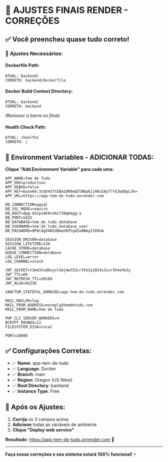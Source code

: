 # 🎯 AJUSTES FINAIS RENDER - CORREÇÕES

## ✅ Você preencheu quase tudo correto!

### 🔧 **Ajustes Necessários:**

#### **Dockerfile Path:**
```
ATUAL: backend/
CORRETO: backend/Dockerfile
```

#### **Docker Build Context Directory:**
```
ATUAL: backend/
CORRETO: backend
```
*(Remover a barra no final)*

#### **Health Check Path:**
```
ATUAL: /healthz
CORRETO: /
```

## 🔧 **Environment Variables - ADICIONAR TODAS:**

**Clique "Add Environment Variable" para cada uma:**

```
APP_NAME=Tem de Tudo
APP_ENV=production
APP_DEBUG=false
APP_KEY=base64:3cQV4S7tE8m2dR9wQ5lN6pK1jH0uI8yT7rE3wQ9pL5k=
APP_URL=https://app-tem-de-tudo.onrender.com

DB_CONNECTION=pgsql
DB_SSL_MODE=require
DB_HOST=dpg-d3vps0k9c44c738q64gg-a
DB_PORT=5432
DB_DATABASE=tem_de_tudo_database
DB_USERNAME=tem_de_tudo_database_user
DB_PASSWORD=9P0c4gV4RZd8moh9ZYqGIo0BmyZ10XhA

SESSION_DRIVER=database
SESSION_LIFETIME=120
CACHE_STORE=database
QUEUE_CONNECTION=database
LOG_LEVEL=error
LOG_CHANNEL=stack

JWT_SECRET=t3md3tud0syst3mj4wt53cr3tk3y2024s3cur3h4shk3y
JWT_TTL=60
JWT_REFRESH_TTL=20160
JWT_ALGO=HS256

SANCTUM_STATEFUL_DOMAINS=app-tem-de-tudo.onrender.com

MAIL_MAILER=log
MAIL_FROM_ADDRESS=noreply@temdetudo.com
MAIL_FROM_NAME=Tem de Tudo

PHP_CLI_SERVER_WORKERS=4
BCRYPT_ROUNDS=12
FILESYSTEM_DISK=local

PORT=10000
```

## ✅ **Configurações Corretas:**

- ✅ **Name**: app-tem-de-tudo
- ✅ **Language**: Docker
- ✅ **Branch**: main
- ✅ **Region**: Oregon (US West)
- ✅ **Root Directory**: backend
- ✅ **Instance Type**: Free

## 🚀 **Após os Ajustes:**

1. **Corrija** os 3 campos acima
2. **Adicione** todas as variáveis de ambiente
3. **Clique "Deploy web service"**

**Resultado**: https://app-tem-de-tudo.onrender.com 🎉

---

**Faça essas correções e seu sistema estará 100% funcional!** ⚡